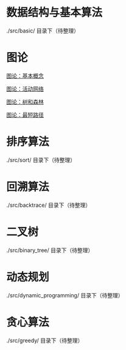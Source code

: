 # 数据结构与基本算法
./src/basic/ 目录下（待整理）

# 图论
[图论：基本概念](./src/graph/Basic.md)

[图论：活动网络](./src/graph/ActivityNetwork.md)

[图论：树和森林](./src/graph/树和森林.md)

[图论：最短路径](./src/graph/最短路径.md)

# 排序算法
./src/sort/ 目录下（待整理）

# 回溯算法
./src/backtrace/ 目录下（待整理）

# 二叉树
./src/binary_tree/ 目录下（待整理）

# 动态规划
./src/dynamic_programming/ 目录下（待整理）

# 贪心算法
./src/greedy/ 目录下（待整理）